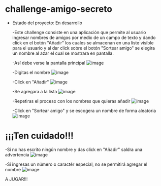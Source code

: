 # challenge-amigo-secreto
- Estado del proyecto: En desarrollo

  -Este challenge consiste en una aplicación que permite al usuario ingresar nombres de amigos por medio de un campo de texto y dando click en el botón "Añadir" los cuales se almacenan en una liste visible para el usuario y al dar click sobre el botón "Sortear amigo" se elegira un nombre al azar el cual se mostrara en pantalla.

  -Así debe verse la pantalla principal
![image](https://github.com/user-attachments/assets/07559aff-865e-42a7-a3b4-ee03795b8806)

  -Digitas el nombre
  ![image](https://github.com/user-attachments/assets/7cf2ea8f-0e49-4be7-a263-52ddd549285d)

  -Click en "Añadir"
  ![image](https://github.com/user-attachments/assets/dd45dba8-1592-40fe-a977-1c3b3d225f21)

  -Se agregara a la lista
  ![image](https://github.com/user-attachments/assets/3c58b75c-53df-4dbc-b58d-c138388aa9f2)

  -Repetiras el proceso con los nombres que quieras añadir
  ![image](https://github.com/user-attachments/assets/7e4294e4-4d24-4977-bd01-aa879cf93bf5)

  -Click en "Sortear amigo" y se escogera un nombre de forma aleatoria
  ![image](https://github.com/user-attachments/assets/c8331817-920a-4db1-a0e6-fac74624dfe8)

# ¡¡¡Ten cuidado!!!

  -Si no has escrito ningún nombre y das click en "Añadir" saldra una advertencia
  ![image](https://github.com/user-attachments/assets/f49ff479-d3f7-4444-a0fa-799a0518f7ef)

  -Si ingresas un número o caractér especial, no se permitirá agregar el nombre
  ![image](https://github.com/user-attachments/assets/3e515ef4-8a10-4470-a12d-f6435c4344f2)

A JUGAR!!!

  







